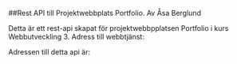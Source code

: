 ##Rest API till Projektwebbplats Portfolio. 
Av Åsa Berglund

Detta är ett rest-api skapat för projektwebbpplatsen Portfolio i kurs Webbutveckling 3. 
Adress till webbtjänst: 

Adressen till detta api är: 

